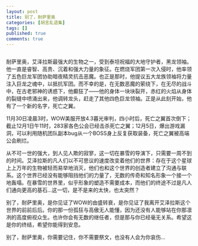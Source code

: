 ```yaml
---
layout: post
title: 别了，耐萨里奥
categories: [胡言乱语集]
tags: []
published: true
comments: true
---
```

<a href="http://www.onevcat.com/wp-content/uploads/2011/12/Neltharion-e1323179865225.jpg"><img class="aligncenter size-full wp-image-376" title="Neltharion" src="http://www.onevcat.com/wp-content/uploads/2011/12/Neltharion-e1323179865225.jpg" alt=""/></a>

耐萨里奥，艾泽拉斯最强大的生物之一，受到泰坦祝福的大地守护者，黑龙领袖。他一直是睿智、高贵、沉着和强大力量的象征。在燃烧军团第一次入侵时，他率领了五色巨龙军团协助暗夜精灵抗击恶魔。也正是那时，他提议五大龙族领袖将力量注入巨龙之魂中，以抵抗军团。<!--more-->而不幸的是，在无数恶魔的萦绕下，在无尽的战斗中，在古老邪神的诱惑下，他癫狂了——他的身体一块块裂开，赤红的火焰从身体的裂缝中喷涌出来，他调转龙头，赶走了其他四色巨龙领袖。正是从此刻开始，他有了一个新的名字，死亡之翼。

11月30日凌晨3时，WOW美服开放4.3暮光审判，四小时后，死亡之翼首次倒下；截止12月1日午11时，283家各色公会已经击杀死亡之翼；12月5日，爆出游戏漏洞，可以利用随机团队副本bug从一个BOSS身上反复获取装备，死亡之翼被高端公会刷烂。

从不可一世的强大，到人见人欺的寂寥，这一切在暴雪的导演下，只需要一周不到的时间。艾泽拉斯的凡人们以不可思议的速度改变着他们的世界：存在于这个星球上上万年的生物被轻而易举地消灭，他们也和这个世界的创造者建立了沟通与联系。这个世界已经没有能够阻挡他们的力量了，无数的传奇和知名形象一个接一个地轰塌。在暴雪的世界里，似乎形象的塑造不需要成本，而他们的终途不过是凡人们通向更高的基石...这一切，是不是来的太快，也太突然？

别了，耐萨里奥，是你见证了WOW的由盛转衰，是你见证了我离开艾泽拉斯这个世界的前前后后。你的那一份孤狂与高傲无人能懂，因为还没有人能够站在你那凛冽的高度俯视众生。也许你会有无数的继任者，但是那与你已经毫无关系。希望这是你的终结，希望你能得到安息。

别了，耐萨里奥，你需要记住，你不需要祭文，也没有人会为你哀伤...
